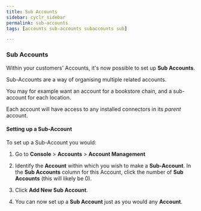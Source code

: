 ```yaml
---
title: Sub Accounts
sidebar: cyclr_sidebar
permalink: sub-accounts
tags: [accounts sub-accounts subaccounts sub]

---
```


### Sub Accounts

Within your customers' Accounts, it's now possible to set up **Sub Accounts**.

Sub-Accounts are a way of organising multiple related accounts.

You may for example want an account for a bookstore chain, and a sub-account for each location.

Each account will have access to any installed connectors in its *parent* account.

#### Setting up a Sub-Account

To set up a Sub-Account you would:

1. Go to **Console** > **Accounts** > **Account Management**

2. Identify the **Account** within which you wish to make a **Sub-Account**.  In the **Sub Accounts** column for this Account, click the number of **Sub Accounts** (this will likely be 0).

3. Click **Add New Sub Account**.

4. You can now set up a **Sub Account** just as you would any **Account**.